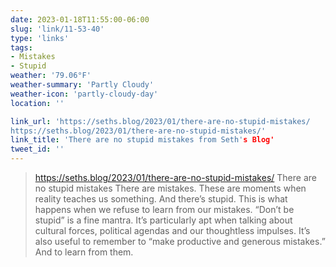 ```yaml
---
date: 2023-01-18T11:55:00-06:00
slug: 'link/11-53-40'
type: 'links'
tags:
- Mistakes
- Stupid
weather: '79.06°F'
weather-summary: 'Partly Cloudy'
weather-icon: 'partly-cloudy-day'
location: ''

link_url: 'https://seths.blog/2023/01/there-are-no-stupid-mistakes/
https://seths.blog/2023/01/there-are-no-stupid-mistakes/'
link_title: 'There are no stupid mistakes from Seth's Blog'
tweet_id: ''
---
```

> https://seths.blog/2023/01/there-are-no-stupid-mistakes/
    There are no stupid mistakes
 There are mistakes. These are moments when reality teaches us
 something.
 And there’s stupid. This is what happens when we refuse to
 learn from our mistakes.
“Don’t be stupid” is a fine mantra. It’s particularly apt when talking about cultural forces, political agendas and our thoughtless impulses.
It’s also useful to remember to “make productive and generous mistakes.” And to learn from them.


